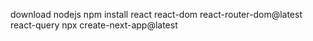 download nodejs
npm install react react-dom react-router-dom@latest react-query
npx create-next-app@latest